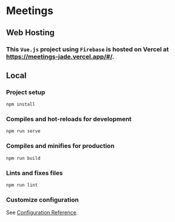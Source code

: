# Meetings

## Web Hosting 

### This `Vue.js` project using `Firebase` is hosted on Vercel at https://meetings-jade.vercel.app/#/.


## Local 

### Project setup
```
npm install
```

### Compiles and hot-reloads for development
```
npm run serve
```

### Compiles and minifies for production
```
npm run build
```

### Lints and fixes files
```
npm run lint
```

### Customize configuration
See [Configuration Reference](https://cli.vuejs.org/config/).
